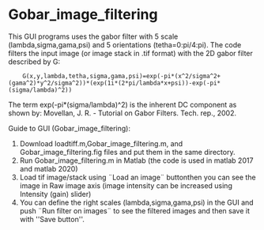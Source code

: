 # Gobar_image_filtering
This GUI programs uses the gabor filter with 5 scale (lambda,sigma,gama,psi) and 5 orientations (tetha=0:pi/4:pi). 
The code filters the input image (or image stack in .tif format) with the 2D gabor filter described by G:

        G(x,y,lambda,tetha,sigma,gama,psi)=exp(-pi*(x^2/sigma^2+(gama^2)*y^2/sigma^2))*(exp(1i*(2*pi/lambda*x+psi))-exp(-pi*(sigma/lambda)^2))

The term exp(-pi*(sigma/lambda)^2) is the inherent DC component as shown by: Movellan, J. R. - Tutorial on Gabor Filters. Tech. rep., 2002.
 

Guide to GUI (Gobar_image_filtering):
1) Download loadtiff.m,Gobar_image_filtering.m, and Gobar_image_filtering.fig files and put them in the same directory.
2) Run Gobar_image_filtering.m in Matlab (the code is used in matlab 2017  and matlab 2020)
3) Load tif image/stack using ¨Load an image¨ buttonthen you can see the image in Raw image axis (image intensity can be increased using Intensity (gain) slider)
4) You can define the right scales (lambda,sigma,gama,psi) in the GUI and push ¨Run filter on images¨ to see the filtered images and then save it with ''Save button''.
